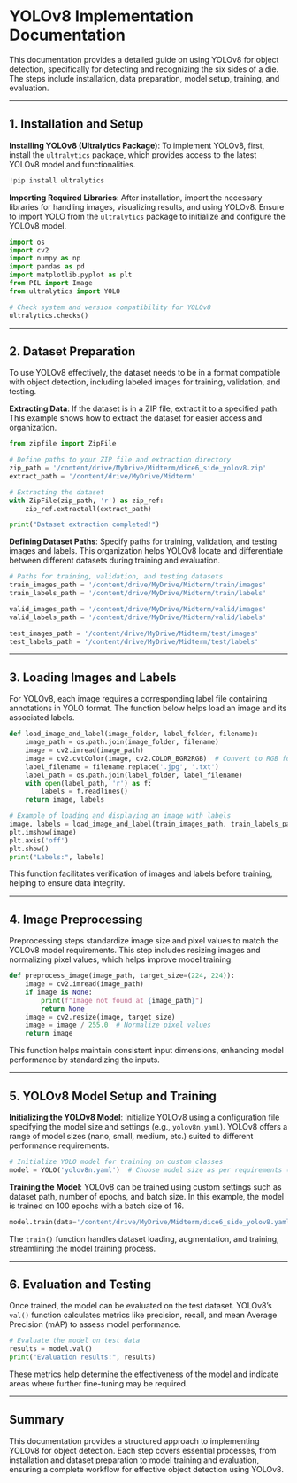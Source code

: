 
# YOLOv8 Implementation Documentation

This documentation provides a detailed guide on using YOLOv8 for object detection, specifically for detecting and recognizing the six sides of a die. The steps include installation, data preparation, model setup, training, and evaluation.

---

## 1. Installation and Setup

**Installing YOLOv8 (Ultralytics Package)**:
To implement YOLOv8, first, install the `ultralytics` package, which provides access to the latest YOLOv8 model and functionalities.

```python
!pip install ultralytics
```

**Importing Required Libraries**:
After installation, import the necessary libraries for handling images, visualizing results, and using YOLOv8. Ensure to import YOLO from the `ultralytics` package to initialize and configure the YOLOv8 model.

```python
import os
import cv2
import numpy as np
import pandas as pd
import matplotlib.pyplot as plt
from PIL import Image
from ultralytics import YOLO

# Check system and version compatibility for YOLOv8
ultralytics.checks()
```

---

## 2. Dataset Preparation

To use YOLOv8 effectively, the dataset needs to be in a format compatible with object detection, including labeled images for training, validation, and testing.

**Extracting Data**:
If the dataset is in a ZIP file, extract it to a specified path. This example shows how to extract the dataset for easier access and organization.

```python
from zipfile import ZipFile

# Define paths to your ZIP file and extraction directory
zip_path = '/content/drive/MyDrive/Midterm/dice6_side_yolov8.zip'
extract_path = '/content/drive/MyDrive/Midterm'

# Extracting the dataset
with ZipFile(zip_path, 'r') as zip_ref:
    zip_ref.extractall(extract_path)

print("Dataset extraction completed!")
```

**Defining Dataset Paths**:
Specify paths for training, validation, and testing images and labels. This organization helps YOLOv8 locate and differentiate between different datasets during training and evaluation.

```python
# Paths for training, validation, and testing datasets
train_images_path = '/content/drive/MyDrive/Midterm/train/images'
train_labels_path = '/content/drive/MyDrive/Midterm/train/labels'

valid_images_path = '/content/drive/MyDrive/Midterm/valid/images'
valid_labels_path = '/content/drive/MyDrive/Midterm/valid/labels'

test_images_path = '/content/drive/MyDrive/Midterm/test/images'
test_labels_path = '/content/drive/MyDrive/Midterm/test/labels'
```

---

## 3. Loading Images and Labels

For YOLOv8, each image requires a corresponding label file containing annotations in YOLO format. The function below helps load an image and its associated labels.

```python
def load_image_and_label(image_folder, label_folder, filename):
    image_path = os.path.join(image_folder, filename)
    image = cv2.imread(image_path)
    image = cv2.cvtColor(image, cv2.COLOR_BGR2RGB)  # Convert to RGB for display
    label_filename = filename.replace('.jpg', '.txt')
    label_path = os.path.join(label_folder, label_filename)
    with open(label_path, 'r') as f:
        labels = f.readlines()
    return image, labels

# Example of loading and displaying an image with labels
image, labels = load_image_and_label(train_images_path, train_labels_path, 'example.jpg')
plt.imshow(image)
plt.axis('off')
plt.show()
print("Labels:", labels)
```

This function facilitates verification of images and labels before training, helping to ensure data integrity.

---

## 4. Image Preprocessing

Preprocessing steps standardize image size and pixel values to match the YOLOv8 model requirements. This step includes resizing images and normalizing pixel values, which helps improve model training.

```python
def preprocess_image(image_path, target_size=(224, 224)):
    image = cv2.imread(image_path)
    if image is None:
        print(f"Image not found at {image_path}")
        return None
    image = cv2.resize(image, target_size)
    image = image / 255.0  # Normalize pixel values
    return image
```

This function helps maintain consistent input dimensions, enhancing model performance by standardizing the inputs.

---

## 5. YOLOv8 Model Setup and Training

**Initializing the YOLOv8 Model**:
Initialize YOLOv8 using a configuration file specifying the model size and settings (e.g., `yolov8n.yaml`). YOLOv8 offers a range of model sizes (nano, small, medium, etc.) suited to different performance requirements.

```python
# Initialize YOLO model for training on custom classes
model = YOLO('yolov8n.yaml')  # Choose model size as per requirements (e.g., yolov8s for small)
```

**Training the Model**:
YOLOv8 can be trained using custom settings such as dataset path, number of epochs, and batch size. In this example, the model is trained on 100 epochs with a batch size of 16.

```python
model.train(data='/content/drive/MyDrive/Midterm/dice6_side_yolov8.yaml', epochs=100, batch=16)
```

The `train()` function handles dataset loading, augmentation, and training, streamlining the model training process.

---

## 6. Evaluation and Testing

Once trained, the model can be evaluated on the test dataset. YOLOv8’s `val()` function calculates metrics like precision, recall, and mean Average Precision (mAP) to assess model performance.

```python
# Evaluate the model on test data
results = model.val()
print("Evaluation results:", results)
```

These metrics help determine the effectiveness of the model and indicate areas where further fine-tuning may be required.

---

## Summary

This documentation provides a structured approach to implementing YOLOv8 for object detection. Each step covers essential processes, from installation and dataset preparation to model training and evaluation, ensuring a complete workflow for effective object detection using YOLOv8.

